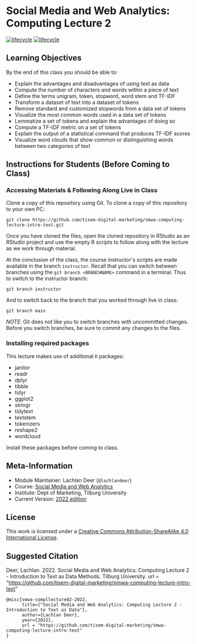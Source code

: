 # Social Media and Web Analytics: Computing Lecture 2

[![lifecycle](https://img.shields.io/badge/lifecycle-maturing-blue.svg)](https://www.tidyverse.org/lifecycle/#maturing)
[![lifecycle](https://img.shields.io/badge/version-2022-red.svg)]()

## Learning Objectives

By the end of this class you should be able to:

* Explain the advantages and disadvantages of using text as data
* Compute the number of characters and words within a piece of text
* Define the terms unigram, token, stopword, word stem and TF-IDF 
* Transform a dataset of text into a dataset of tokens
* Remove standard and customized stopwords from a data set of tokens
* Visualize the most common words used in a data set of tokens
* Lemmatize a set of tokens and explain the advantages of doing so
* Compute a TF-IDF metric on a set of tokens
* Explain the output of a statistical command that produces TF-IDF scores
* Visualize word clouds that show common or distinguishing words between two categories of text
## Instructions for Students (Before Coming to Class)

### Accessing Materials & Following Along Live in Class

Clone a copy of this repository using Git.
To clone a copy of this repository to your own PC:

```{bash, eval = FALSE}
git clone https://github.com/tisem-digital-marketing/smwa-computing-lecture-intro-text.git
```

Once you have cloned the files, open the cloned repository in RStudio as an RStudio project and use the empty R scripts to follow along with the lecture as we work through material.

At the conclusion of the class, the course instructor's scripts are made available in the branch `instructor`.
Recall that you can switch between branches using the `git branch <BRANCHNAME>` command in a terminal.
Thus to switch to the instructor branch:

```{bash}
git branch instructor
```

And to switch back to the branch that you worked through live in class:

```{bash}
git branch main
```

*NOTE*: Git does not like you to switch branches with uncommitted changes.
Before you switch branches, be sure to commit any changes to the files.

### Installing required packages

This lecture makes use of additional `R` packages:

* janitor 
* readr  
* dplyr 
* tibble
* tidyr  
* ggplot2
* stringr
* tidytext
* textstem  
* tokenizers
* reshape2 
* wordcloud

Install these packages before coming to class.

## Meta-Information

* Module Maintainer: Lachlan Deer (`@lachlandeer`)
* Course: [Social Media and Web Analytics](https://tisem-digital-marketing.github.io/2022-smwa)
* Institute: Dept of Marketing, Tilburg University
* Current Version: [2022 edition](https://tisem-digital-marketing.github.io/2022-smwa)

## License

This work is licensed under a [Creative Commons Attribution-ShareAlike 4.0 International License](http://creativecommons.org/licenses/by-sa/4.0/).

## Suggested Citation

Deer, Lachlan. 2022. Social Media and Web Analytics: Computing Lecture 2 - Introduction to Text as Data Methods. Tilburg University. url = "https://github.com/tisem-digital-marketing/smwa-computing-lecture-intro-text"

```{r, engine='out', eval = FALSE}
@misc{smwa-compllecture02-2022,
      title={"Social Media and Web Analytics: Computing Lecture 2 - Introduction to Text as Data"},
      author={Lachlan Deer},
      year={2022},
      url = "https://github.com/tisem-digital-marketing/smwa-computing-lecture-intro-text"
}
```